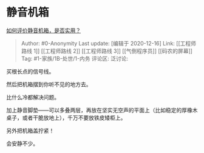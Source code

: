 # 静音机箱
[如何评价静音机箱，是否实用？](https://www.zhihu.com/question/50754832/answer/1475097354)

> Author: #0-Anonymity
> Last update: [编辑于 2020-12-16]
> Link: [[工程师路线 1]] [[工程师路线 2]] [[工程师路线 3]] [[气倒程序员]] [[码农的屏幕]]
> Tag: #1-家族/1B-处世/1-内务
> 评论区:
> 泛讨论:

买根长点的信号线。

然后把机箱摆到你听不见的地方去。

比什么冷都解决问题。

加上静音脚垫——可以多叠两层，再放在坚实无空声的平面上（比如稳定的厚橡木桌子，或者干脆放地上），千万不要放铁皮矮柜上。

另外把机箱盖拧紧！

会安静不少。

